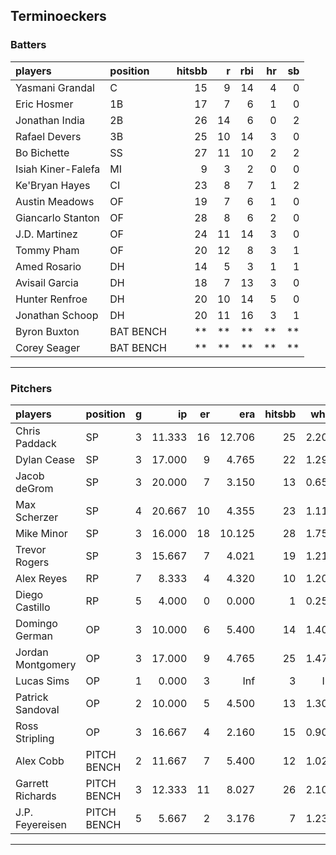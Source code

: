 ## Terminoeckers

### Batters

 
|players            |position  | hitsbb|  r| rbi| hr| sb| 
|:------------------|:---------|------:|--:|---:|--:|--:| 
|Yasmani Grandal    |C         |     15|  9|  14|  4|  0| 
|Eric Hosmer        |1B        |     17|  7|   6|  1|  0| 
|Jonathan India     |2B        |     26| 14|   6|  0|  2| 
|Rafael Devers      |3B        |     25| 10|  14|  3|  0| 
|Bo Bichette        |SS        |     27| 11|  10|  2|  2| 
|Isiah Kiner-Falefa |MI        |      9|  3|   2|  0|  0| 
|Ke'Bryan Hayes     |CI        |     23|  8|   7|  1|  2| 
|Austin Meadows     |OF        |     19|  7|   6|  1|  0| 
|Giancarlo Stanton  |OF        |     28|  8|   6|  2|  0| 
|J.D. Martinez      |OF        |     24| 11|  14|  3|  0| 
|Tommy Pham         |OF        |     20| 12|   8|  3|  1| 
|Amed Rosario       |DH        |     14|  5|   3|  1|  1| 
|Avisail Garcia     |DH        |     18|  7|  13|  3|  0| 
|Hunter Renfroe     |DH        |     20| 10|  14|  5|  0| 
|Jonathan Schoop    |DH        |     20| 11|  16|  3|  1| 
|Byron Buxton       |BAT BENCH |     **| **|  **| **| **| 
|Corey Seager       |BAT BENCH |     **| **|  **| **| **| 


* * *

### Pitchers

 
|players           |position    |  g|     ip| er|    era| hitsbb|  whip| so|  w| sv| 
|:-----------------|:-----------|--:|------:|--:|------:|------:|-----:|--:|--:|--:| 
|Chris Paddack     |SP          |  3| 11.333| 16| 12.706|     25| 2.206|  9|  0|  0| 
|Dylan Cease       |SP          |  3| 17.000|  9|  4.765|     22| 1.294| 22|  2|  0| 
|Jacob deGrom      |SP          |  3| 20.000|  7|  3.150|     13| 0.650| 29|  0|  0| 
|Max Scherzer      |SP          |  4| 20.667| 10|  4.355|     23| 1.113| 30|  2|  0| 
|Mike Minor        |SP          |  3| 16.000| 18| 10.125|     28| 1.750|  9|  0|  0| 
|Trevor Rogers     |SP          |  3| 15.667|  7|  4.021|     19| 1.213| 23|  0|  0| 
|Alex Reyes        |RP          |  7|  8.333|  4|  4.320|     10| 1.200|  8|  1|  3| 
|Diego Castillo    |RP          |  5|  4.000|  0|  0.000|      1| 0.250|  5|  0|  1| 
|Domingo German    |OP          |  3| 10.000|  6|  5.400|     14| 1.400| 10|  0|  0| 
|Jordan Montgomery |OP          |  3| 17.000|  9|  4.765|     25| 1.471| 20|  0|  0| 
|Lucas Sims        |OP          |  1|  0.000|  3|    Inf|      3|   Inf|  0|  0|  0| 
|Patrick Sandoval  |OP          |  2| 10.000|  5|  4.500|     13| 1.300| 13|  0|  0| 
|Ross Stripling    |OP          |  3| 16.667|  4|  2.160|     15| 0.900| 15|  1|  0| 
|Alex Cobb         |PITCH BENCH |  2| 11.667|  7|  5.400|     12| 1.029|  9|  1|  0| 
|Garrett Richards  |PITCH BENCH |  3| 12.333| 11|  8.027|     26| 2.108|  5|  0|  0| 
|J.P. Feyereisen   |PITCH BENCH |  5|  5.667|  2|  3.176|      7| 1.235|  3|  1|  0| 


* * *


